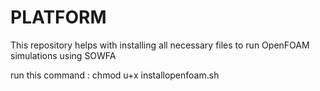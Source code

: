 # PLATFORM

This repository helps with installing all necessary files to run OpenFOAM simulations using SOWFA



run this command : chmod u+x installopenfoam.sh 
